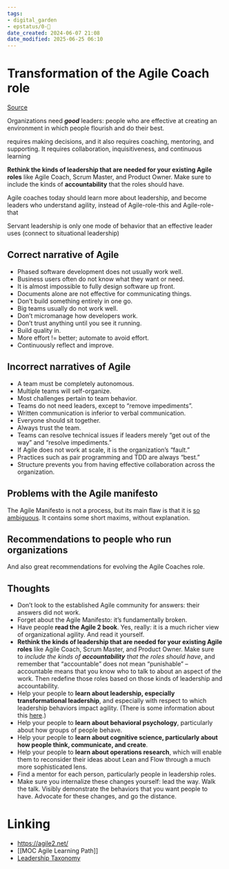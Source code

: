 ```yaml
---
tags: 
- digital_garden
- epstatus/0-🌰
date_created: 2024-06-07 21:08
date_modified: 2025-06-25 06:10
---
```

# Transformation of the Agile Coach role

[Source](https://www.linkedin.com/pulse/todays-agile-roles-dead-end-cliff-berg/?trackingId=oY3efiuAoZ0oWFZO3K8rww%3D%3D)

Organizations need **_good_** leaders: people who are effective at creating an environment in which people flourish and do their best.

requires making decisions, and it also requires coaching, mentoring, and supporting. It requires collaboration, inquisitiveness, and continuous learning

**Rethink the kinds of leadership that are needed for your existing Agile roles** like Agile Coach, Scrum Master, and Product Owner. Make sure to include the kinds of **accountability** that the roles should have.

Agile coaches today should learn more about leadership, and become leaders who understand agility, instead of Agile-role-this and Agile-role-that

Servant leadership is only one mode of behavior that an effective leader uses  (connect to situational leadership)

## Correct narrative of Agile

-   Phased software development does not usually work well.
-   Business users often do not know what they want or need.
-   It is almost impossible to fully design software up front.
-   Documents alone are not effective for communicating things.
-   Don’t build something entirely in one go.
-   Big teams usually do not work well.
-   Don’t micromanage how developers work.
-   Don’t trust anything until you see it running.
-   Build quality in.
-   More effort != better; automate to avoid effort.
-   Continuously reflect and improve.

## Incorrect narratives of Agile

-   A team must be completely autonomous.
-   Multiple teams will self-organize.
-   Most challenges pertain to team behavior.
-   Teams do not need leaders, except to “remove impediments”.
-   Written communication is inferior to verbal communication.
-   Everyone should sit together.
-   Always trust the team.
-   Teams can resolve technical issues if leaders merely “get out of the way” and “resolve impediments.”
-   If Agile does not work at scale, it is the organization’s “fault.”
-   Practices such as pair programming and TDD are always “best.”
-   Structure prevents you from having effective collaboration across the organization.

## Problems with the Agile manifesto

The Agile Manifesto is not a process, but its main flaw is that it is [so ambiguous](https://www.linkedin.com/pulse/agile-core-ideas-something-quite-right-cliff-berg/). It contains some short maxims, without explanation.

## Recommendations to people who run organizations

And also great recommendations for evolving the Agile Coaches role.

## Thoughts

-  Don’t look to the established Agile community for answers: their answers did not work.
-  Forget about the Agile Manifesto: it’s fundamentally broken.
-  Have people **read the Agile 2 book**. Yes, really: it is a much richer view of organizational agility. And read it yourself.
-  **Rethink the kinds of leadership that are needed for your existing Agile roles** like Agile Coach, Scrum Master, and Product Owner. Make sure to _include the kinds of_ **_accountability_** _that the roles should have_, and remember that “accountable” does not mean “punishable” – accountable means that you know who to talk to about an aspect of the work. Then redefine those roles based on those kinds of leadership and accountability.
-  Help your people to **learn about leadership, especially transformational leadership**, and especially with respect to which leadership behaviors impact agility. (There is some information about this [here](https://www.agile2academy.com/engineering-leadership).)
-  Help your people to **learn about behavioral psychology**, particularly about how groups of people behave.
-  Help your people to **learn about cognitive science, particularly about how people think, communicate, and create**.
-  Help your people to **learn about operations research**, which will enable them to reconsider their ideas about Lean and Flow through a much more sophisticated lens.
-  Find a mentor for each person, particularly people in leadership roles.
-  Make sure you internalize these changes yourself: lead the way. Walk the talk. Visibly demonstrate the behaviors that you want people to have. Advocate for these changes, and go the distance.

# Linking

+ https://agile2.net/
+ [[MOC Agile Learning Path]]
+ [Leadership Taxonomy](https://agile2.net/more-resources/a-leadership-taxonomy/)
